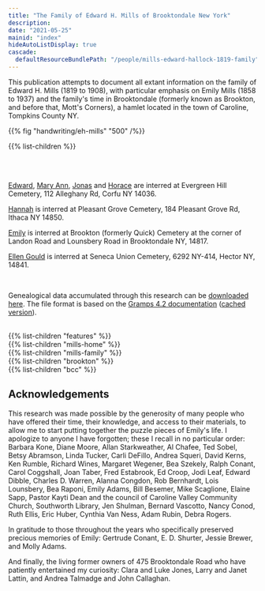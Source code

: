 ```yaml
---
title: "The Family of Edward H. Mills of Brooktondale New York"
description: 
date: "2021-05-25"
mainid: "index" 
hideAutoListDisplay: true
cascade:
  defaultResourceBundlePath: "/people/mills-edward-hallock-1819-family"
---
```


This publication attempts to document all extant information on the family of Edward H. Mills (1819 to 1908), with particular emphasis on Emily Mills (1858 to 1937) and the family's time in Brooktondale (formerly known as Brookton, and before that, Mott's Corners), a hamlet located in the town of Caroline, Tompkins County NY.

<!--more-->

{{% fig "handwriting/eh-mills" "500" /%}}

{{% list-children %}}

<br/>
<br/>

[Edward](https://www.findagrave.com/memorial/75958691/edward-h-mills), [Mary Ann](https://www.findagrave.com/memorial/75958702/mary-ann-mills), [Jonas](https://www.findagrave.com/memorial/75958930/jonas-e-mills ) and [Horace](https://www.findagrave.com/memorial/75958913/horace-f-mills) are interred at Evergreen Hill Cemetery, 112 Alleghany Rd, Corfu NY 14036.

[Hannah](https://www.findagrave.com/memorial/168944385/hannah-mills) is interred at Pleasant Grove Cemetery, 184 Pleasant Grove Rd, Ithaca NY 14850.

[Emily](https://www.findagrave.com/memorial/160363879/mary-emily-mills) is interred at Brookton (formerly Quick) Cemetery at the corner of Landon Road and Lounsbery Road in Brooktondale NY, 14817.

[Ellen Gould](https://www.findagrave.com/memorial/35944445/ellen-jane-predmore) is interred at Seneca Union Cemetery, 6292 NY-414, Hector NY, 14841.

<br/>

Genealogical data accumulated through this research can be <a href="data/genealogy-data.csv">downloaded here</a>. The file format is based on the [Gramps 4.2 documentation](https://gramps-project.org/wiki/index.php/Gramps_4.2_Wiki_Manual_-_Manage_Family_Trees:_CSV_Import_and_Export) ([cached version](/data/gramps-project.org-CSV-Import.pdf)).

<br/>
{{% list-children "features" %}}
<br/>
{{% list-children "mills-home" %}}
<br/>
{{% list-children "mills-family" %}}
<br/>
{{% list-children "brookton" %}}
<br/>
{{% list-children "bcc" %}}

## Acknowledgements

This research was made possible by the generosity of many people who have offered their time, their knowledge, and access to their materials, to allow me to start putting together the puzzle pieces of Emily's life. I apologize to anyone I have forgotten; these I recall in no particular order: Barbara Kone, Diane Moore, Allan Starkweather, Al Chafee, Ted Sobel, Betsy Abramson, Linda Tucker, Carli DeFillo, Andrea Squeri, David Kerns, Ken Rumble, Richard Wines, Margaret Wegener, Bea Szekely, Ralph Conant, Carol Coggshall, Joan Taber, Fred Estabrook, Ed Croop, Jodi Leaf, Edward Dibble, Charles D. Warren, Alanna Congdon, Rob Bernhardt, Lois Lounsbery, Bea Raponi, Emily Adams, Bill Besemer, Mike Scaglione, Elaine Sapp, Pastor Kayti Dean and the council of Caroline Valley Community Church, Southworth Library, Jen Shulman, Bernard Vascotto, Nancy Conod, Ruth Ellis, Eric Huber, Cynthia Van Ness, Adam Rubin, Debra Rogers. 

In gratitude to those throughout the years who specifically preserved precious memories of Emily: Gertrude Conant, E. D. Shurter, Jessie Brewer, and Molly Adams.

And finally, the living former owners of 475 Brooktondale Road who have patiently entertained my curiosity: Clara and Luke Jones, Larry and Janet Lattin, and Andrea Talmadge and John Callaghan.
